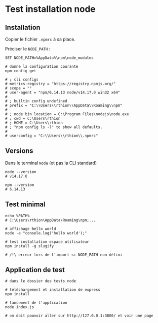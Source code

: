 Test installation node
======================

Installation
------------

Copier le fichier `.npmrc` à sa place.

Préciser le `NODE_PATH` :

```shell
SET NODE_PATH=%AppData%\npm\node_modules

# donne la configuration courante
npm config get

# ; cli configs
# metrics-registry = "https://registry.npmjs.org/"
# scope = ""
# user-agent = "npm/6.14.13 node/v14.17.0 win32 x64"
# 
# ; builtin config undefined
# prefix = "C:\\Users\\rthion\\AppData\\Roaming\\npm"
# 
# ; node bin location = C:\Program Files\nodejs\node.exe
# ; cwd = C:\Users\rthion
# ; HOME = C:\Users\rthion
# ; "npm config ls -l" to show all defaults.
# 
# userconfig = "C:\\Users\\rthion\\.npmrc"
```

Versions
--------

Dans le terminal `Node` (et pas la CLI standard)

```shell
node --version
# v14.17.0

npm --version
# 6.14.13
```

Test minimal
------------

```shell
echo %PATH%
# C:\Users\rthion\AppData\Roaming\npm;...

# affichage hello world
node -e "console.log('hello world');"

# test installation espace utilisateur
npm install -g slugify

# /!\ erreur lors de l'import si NODE_PATH non défini
```

Application de test
-------------------

```shell
# dans le dossier des tests node

# téléchargement et installation de express
npm install

# lancement de l'application
node index.js

# on doit pouvoir aller sur http://127.0.0.1:3000/ et voir une page
```
